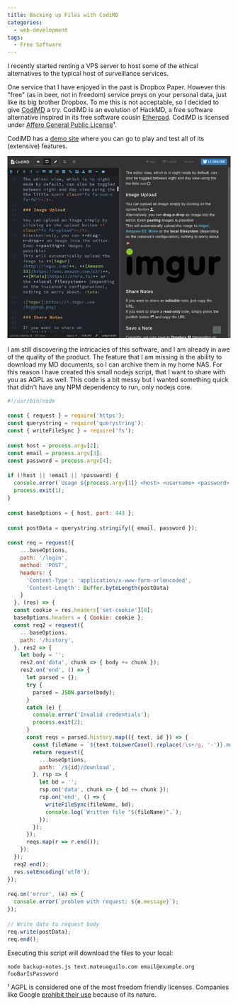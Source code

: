 ```yaml
---
title: Backing up Files with CodiMD 
categories:
  - web-development
tags:
  - Free Software
---
```

I recently started renting a VPS server to host some of the ethical alternatives to the typical host of surveillance
services.

One service that I have enjoyed in the past is Dropbox Paper. However this "free" (as in beer, not in freedom) service
preys on your personal data, just like its big brother Dropbox. To me this is not acceptable, so I decided to give
[CodiMD](https://github.com/codimd/server#readme) a try. CodiMD is an evolution of HackMD, a free software alternative
inspired in its free software cousin [Etherpad](https://etherpad.org/). CodiMD is licensed under [Affero General Public
License](https://www.gnu.org/licenses/agpl-3.0.html)¹.
<!-- more -->
CodiMD has a [demo site](https://demo.codimd.org/features?both) where you can go to play and test all of its (extensive)
features.

![CodiMD features](/assets/images/codimd-features.png)

I am still discovering the intricacies of this software, and I am already in awe of the quality of the product. The
feature that I am missing is the ability to download my MD documents, so I can archive them in my home NAS. For this
reason I have created this small nodejs script, that I want to share with you as AGPL as well. This code is a bit messy
but I wanted something quick that didn't have any NPM dependency to run, only nodejs core.

```js
#!/usr/bin/node

const { request } = require('https');
const querystring = require('querystring');
const { writeFileSync } = require('fs');

const host = process.argv[2];
const email = process.argv[3];
const password = process.argv[4];

if (!host || !email || !password) {
  console.error(`Usage ${process.argv[1]} <host> <username> <password>`);
  process.exit(1);
}

const baseOptions = { host, port: 443 };

const postData = querystring.stringify({ email, password });

const req = request({
    ...baseOptions,
    path: '/login',
    method: 'POST',
    headers: {
      'Content-Type': 'application/x-www-form-urlencoded',
      'Content-Length': Buffer.byteLength(postData)
    }
  }, (res) => {
  const cookie = res.headers['set-cookie'][0];
  baseOptions.headers = { Cookie: cookie };
  const req2 = request({
    ...baseOptions,
    path: '/history',
  }, res2 => {
    let body = '';
    res2.on('data', chunk => { body += chunk });
    res2.on('end', () => {
      let parsed = {};
      try {
        parsed = JSON.parse(body);
      }
      catch (e) {
        console.error('Invalid credentials');
        process.exit(2);
      }
      const reqs = parsed.history.map(({ text, id }) => {
        const fileName = `${text.toLowerCase().replace(/\s+/g, '-')}.md`;
        return request({
          ...baseOptions,
          path: `/${id}/download`,
        }, rsp => {
          let bd = '';
          rsp.on('data', chunk => { bd += chunk });
          rsp.on('end', () => {
            writeFileSync(fileName, bd);
            console.log(`Written file "${fileName}".`);
          });
        });
      });
      reqs.map(r => r.end());
    });
  });
  req2.end();
  res.setEncoding('utf8');
});

req.on('error', (e) => {
  console.error(`problem with request: ${e.message}`);
});

// Write data to request body
req.write(postData);
req.end();
```  

Executing this script will download the files to your local:

```
node backup-notes.js text.mateuaguilo.com email@example.org fooBarIsPassword
```

¹ AGPL is considered one of the most freedom friendly licenses. Companies like Google
[prohibit their use](https://opensource.google/docs/using/agpl-policy/) because of its nature.
